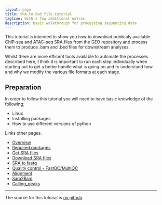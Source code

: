 ```yaml
---
layout: page
title: SRA to Bed file tutorial
tagline: With a few additional extras
description: Basic walkthrough for processing sequencing data
---
```


This tutorial is intended to show you how to download publicaly available ChIP-sea and ATAC-seq SRA files from the GEO repository 
and process them to produce .bam and .bed files for downstream analyses.

Whilst there are more efficent tools available to automate the processes described here, I think it is important to run each step 
individually when starting out to get a better handle what is going on and to understand how and why we modify the various file 
formats at each stage.

## Preparation 

In order to follow this tutorial you will need to have basic knowledge of the following;

- Linux
- Installing packages
- How to use different versions of python

Links other pages.

- [Overview](pages/overview.html)
- [Required packages](pages/required_packages.html)
- [Get SRA files](pages/get_sra_info.html)
- [Download SRA files](pages/download_SRA_files.html)
- [SRA to fastq](pages/SRA_2_fastq.html)
- [Quality control - FastQC/MultiQC](pages/fastqc.html)
- [Alignment](pages/alignment.html)
- [Sam2Bam](pages/sam2bam.html)
- [Calling_peaks](pages/calling_peaks.html)

---

The source for this tutorial is [on github](https://github.com/Dazcam/SRA_to_Peak).

